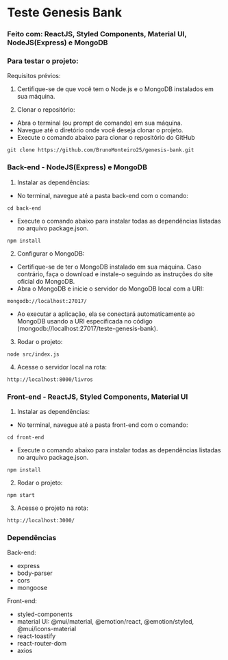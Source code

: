 # Teste Genesis Bank

### Feito com: ReactJS, Styled Components, Material UI, NodeJS(Express) e MongoDB

### Para testar o projeto:

Requisitos prévios:
1. Certifique-se de que você tem o Node.js e o MongoDB instalados em sua máquina.

2. Clonar o repositório:
- Abra o terminal (ou prompt de comando) em sua máquina.
- Navegue até o diretório onde você deseja clonar o projeto.
- Execute o comando abaixo para clonar o repositório do GitHub
```
git clone https://github.com/BrunoMonteiro25/genesis-bank.git
```

### Back-end - NodeJS(Express) e MongoDB

1. Instalar as dependências:
- No terminal, navegue até a pasta back-end com o comando:
```
cd back-end
```
- Execute o comando abaixo para instalar todas as dependências listadas no arquivo package.json.
```
npm install
```

2. Configurar o MongoDB:
- Certifique-se de ter o MongoDB instalado em sua máquina. Caso contrário, faça o download e instale-o seguindo as instruções do site oficial do MongoDB.
- Abra o MongoDB e inicie o servidor do MongoDB local com a URI:
```
mongodb://localhost:27017/
```
- Ao executar a aplicação, ela se conectará automaticamente ao MongoDB usando a URI especificada no código (mongodb://localhost:27017/teste-genesis-bank).

3. Rodar o projeto:
```
node src/index.js
```

4. Acesse o servidor local na rota:
```
http://localhost:8000/livros
```

### Front-end - ReactJS, Styled Components, Material UI

1. Instalar as dependências:
- No terminal, navegue até a pasta front-end com o comando:
```
cd front-end
```
- Execute o comando abaixo para instalar todas as dependências listadas no arquivo package.json.
```
npm install
```

2. Rodar o projeto:
```
npm start
```

3. Acesse o projeto na rota:
```
http://localhost:3000/
```

### Dependências
Back-end:
- express
- body-parser
- cors
- mongoose

Front-end:
- styled-components
- material UI: @mui/material, @emotion/react, @emotion/styled, @mui/icons-material
- react-toastify
- react-router-dom
- axios

